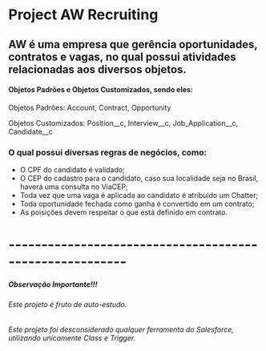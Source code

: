 # Project AW Recruiting

## AW é uma empresa que gerência oportunidades, contratos e vagas, no qual possui atividades relacionadas aos diversos objetos.

#### Objetos Padrões e Objetos Customizados, sendo eles:

Objetos Padrões: Account, Contract, Opportunity

Objetos Customizados: Position__c, Interview__c, Job_Application__c, Candidate__c

### O qual possui diversas regras de negócios, como:

- O CPF do candidato é validado;
- O CEP do cadastro para o candidato, caso sua localidade seja no Brasil, haverá uma consulta no ViaCEP;
- Toda vez que uma vaga é aplicada ao candidato é atribuido um Chatter;
- Toda oportunidade fechada como ganha é convertido em um contrato;
- As poisições devem respeitar o que está definido em contrato.

# --------------------------------------------------------

##### Observação Importante!!!

###### Este projeto é fruto de auto-estudo.
###### Este projeto foi desconsiderado qualquer ferramenta do Salesforce, utilizando unicamente Class e Trigger.

